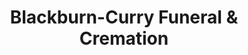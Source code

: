 ---
title: "Blackburn-Curry Funeral & Cremation"
url: /macclenny/blackburn-curry-funeral-and-cremation/
shop: funeral directors
---